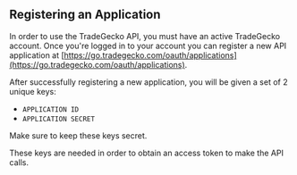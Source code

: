 ## Registering an Application

In order to use the TradeGecko API, you must have an active TradeGecko account.
Once you're logged in to your account you can register a new API application at 
[https://go.tradegecko.com/oauth/applications](https://go.tradegecko.com/oauth/applications).

After successfully registering a new application, you will be given a set of 2
unique keys: 

- `APPLICATION ID`
- `APPLICATION SECRET`

<aside class="warning">
  Make sure to keep these keys secret.
</aside>

These keys are needed in order to obtain an access token to make the API calls.
